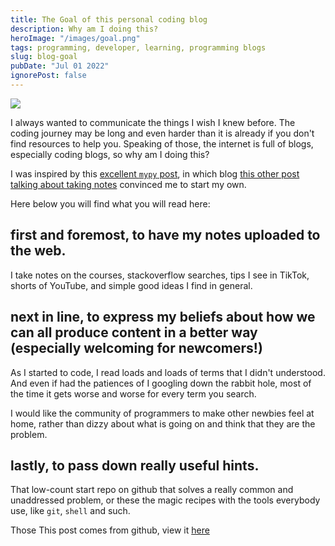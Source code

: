 ```yaml
---
title: The Goal of this personal coding blog
description: Why am I doing this?
heroImage: "/images/goal.png"
tags: programming, developer, learning, programming blogs
slug: blog-goal
pubDate: "Jul 01 2022"
ignorePost: false
---
```


![](https://preview.redd.it/916ijspl5zr11.gif?format=mp4&s=d62e20e7309f7440edb0a323f10509169da66110)

I always wanted to communicate the things I wish I knew before. The coding journey may be long and even harder than it is already if you don't find resources to help you.
Speaking of those, the internet is full of blogs, especially coding blogs, so why am I doing this?

I was inspired by this [excellent `mypy` post](https://sadh.life/post/mypy-guide/), in which blog [this other post talking about taking notes](https://sadh.life/post/write-a-blog/) convinced me to start my own.

Here below you will find what you will read here:

## first and foremost, to have my notes uploaded to the web.

I take notes on the courses, stackoverflow searches, tips I see in TikTok, shorts of YouTube, and simple good ideas I find in general.

## next in line, to express my beliefs about how we can all produce content in a better way (especially welcoming for newcomers!)

As I started to code, I read loads and loads of terms that I didn't understood. And even if had the patiences of I googling down the rabbit hole, most of the time it gets worse and worse for every term you search.

I would like the community of programmers to make other newbies feel at home, rather than dizzy about what is going on and think that they are the problem.

## lastly, to pass down really useful hints.

That low-count start repo on github that solves a really common and unaddressed problem, or these the magic recipes with the tools everybody use, like `git`, `shell` and such.

Those
This post comes from github, view it [here](https://github.com/AucaCoyan/blog/blob/main/goal.md)
